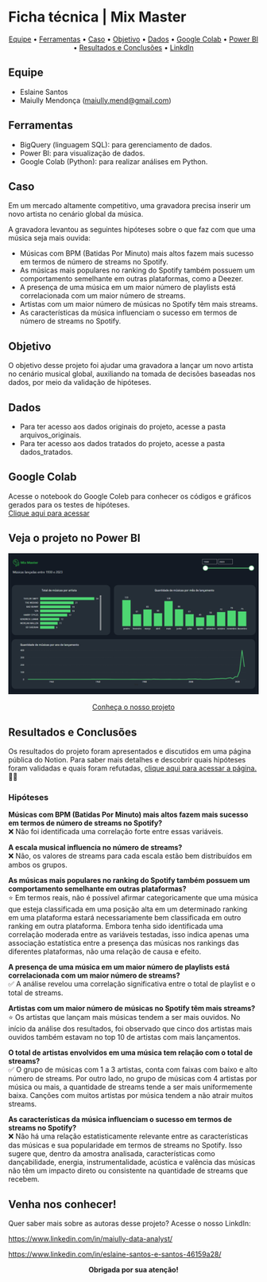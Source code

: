 # Ficha técnica | Mix Master
<p align="center">
<a href="## Equipe">Equipe</a> •
<a href="## Ferramentas">Ferramentas</a> •
<a href="## Caso">Caso</a> •
<a href="## Objetivo">Objetivo</a> •
<a href="## Dados">Dados</a> •
<a href="## Google Colab">Google Colab</a> •
<a href="## Veja o projeto no Power BI">Power BI</a> •
<a href="## Resultados e Conclusões">Resultados e Conclusões</a> •
<a href="LinkdIn">LinkdIn</a>
</p>  

## Equipe
- Eslaine Santos
- Maiully Mendonça (maiully.mend@gmail.com)
## Ferramentas
- BigQuery (linguagem SQL): para gerenciamento de dados.
- Power BI: para visualização de dados.
- Google Colab (Python): para realizar análises em Python.
## Caso
Em um mercado altamente competitivo, uma gravadora precisa inserir um novo artista no cenário global da música.

A gravadora levantou as seguintes hipóteses sobre o que faz com que uma música seja mais ouvida:

- Músicas com BPM (Batidas Por Minuto) mais altos fazem mais sucesso em termos de número de streams no Spotify.
- As músicas mais populares no ranking do Spotify também possuem um comportamento semelhante em outras plataformas, como a Deezer.
- A presença de uma música em um maior número de playlists está correlacionada com um maior número de streams.
- Artistas com um maior número de músicas no Spotify têm mais streams.
- As características da música influenciam o sucesso em termos de número de streams no Spotify.  
## Objetivo
O objetivo desse projeto foi ajudar uma gravadora a lançar um novo artista
no cenário musical global, auxiliando na tomada de decisões baseadas nos
dados, por meio da validação de hipóteses.
## Dados
- Para ter acesso aos dados originais do projeto, acesse a pasta arquivos_originais.  
- Para ter acesso aos dados tratados do projeto, acesse a pasta dados_tratados.
## Google Colab
Acesse o notebook do Google Coleb para conhecer os códigos e gráficos gerados para os testes de hipóteses.  
[Clique aqui para acessar](https://colab.research.google.com/drive/119geWP5ptsqI5TKIUUcVjuHzDP8Ym9tK#scrollTo=W51ocgiq-h8Q)
## Veja o projeto no Power BI
![<center>Imagem prévia</center>](img_power_bi.png)

[<center>Conheça o nosso projeto</center>](https://app.powerbi.com/view?r=eyJrIjoiZmU2ZTdjZTktYWQyOS00YjcwLTgyNDUtODM3ZmRhMDdiMTQ5IiwidCI6ImUwZjY3ODE5LTJmNmYtNDg0Mi1hZjVlLTA5ZjI4Y2U4N2U0NyJ9a)
## Resultados e Conclusões
Os resultados do projeto foram apresentados e discutidos em uma página pública do Notion. Para saber mais detalhes e descobrir quais hipóteses foram validadas e quais foram refutadas, [clique aqui para acessar a página.](https://www.notion.so/Resultados-e-Conclus-es-dfc2af5e8eef4460ae8428b746c82511) ✌🏽  
### Hipóteses
**Músicas com BPM (Batidas Por Minuto) mais altos fazem mais sucesso em termos de número de streams no Spotify?**  
❌ Não foi identificada uma correlação forte entre essas variáveis.  
  
**A escala musical influencia no número de streams?**  
❌ Não, os valores de streams para cada escala estão bem distribuídos em ambos os grupos.  
  
**As músicas mais populares no ranking do Spotify também possuem um comportamento semelhante em outras plataformas?**  
⭐ Em termos reais, não é possível afirmar categoricamente que uma música que esteja classificada em uma posição alta em um determinado ranking em uma plataforma estará necessariamente bem classificada em outro ranking em outra plataforma. Embora tenha sido identificada uma correlação moderada entre as variáveis testadas, isso indica apenas uma associação estatística entre a presença das músicas nos rankings das diferentes plataformas, não uma relação de causa e efeito. 
   
**A presença de uma música em um maior número de playlists está correlacionada com um maior número de streams?**  
✅ A análise revelou uma correlação significativa entre o total de playlist e o total de streams.   
  
**Artistas com um maior número de músicas no Spotify têm mais streams?**  
⭐ Os artistas que lançam mais músicas tendem a ser mais ouvidos. No início da análise dos resultados, foi observado que cinco dos artistas mais ouvidos também estavam no top 10 de artistas com mais lançamentos.  
  
**O total de artistas envolvidos em uma música tem relação com o total de streams?**  
✅ O grupo de músicas com 1 a 3 artistas, conta com faixas com baixo e alto número de streams. Por outro lado, no grupo de músicas com 4 artistas por música ou mais, a quantidade de streams tende a ser mais uniformemente baixa. Canções com muitos artistas por música tendem a não atrair muitos streams.  
  
**As características da música influenciam o sucesso em termos de streams no Spotify?**  
❌ Não há uma relação estatisticamente relevante entre as características das músicas e sua popularidade em termos de streams no Spotify. Isso sugere que, dentro da amostra analisada, características como dançabilidade, energia, instrumentalidade, acústica e valência das músicas não têm um impacto direto ou consistente na quantidade de streams que recebem. 
   
## Venha nos conhecer!
Quer saber mais sobre as autoras desse projeto? Acesse o nosso LinkdIn:
  
https://www.linkedin.com/in/maiully-data-analyst/
  
https://www.linkedin.com/in/eslaine-santos-e-santos-46159a28/
  
    
<center><b>Obrigada por sua atenção!